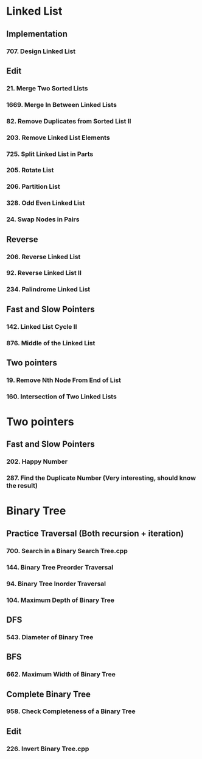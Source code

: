 # Linked List

## Implementation
### 707\. Design Linked List

## Edit
### 21\. Merge Two Sorted Lists
### 1669\. Merge In Between Linked Lists
### 82\. Remove Duplicates from Sorted List II
### 203\. Remove Linked List Elements
### 725\. Split Linked List in Parts
### 205\. Rotate List
### 206\. Partition List
### 328\. Odd Even Linked List
### 24\. Swap Nodes in Pairs

## Reverse
### 206\. Reverse Linked List
### 92\. Reverse Linked List II
### 234\. Palindrome Linked List

## Fast and Slow Pointers
### 142\. Linked List Cycle II
### 876\. Middle of the Linked List

## Two pointers
### 19\. Remove Nth Node From End of List
### 160\. Intersection of Two Linked Lists

# Two pointers

## Fast and Slow Pointers
### 202\. Happy Number
### 287\. Find the Duplicate Number (Very interesting, should know the result)

# Binary Tree

## Practice Traversal (Both recursion + iteration)
### 700. Search in a Binary Search Tree.cpp
### 144. Binary Tree Preorder Traversal
### 94. Binary Tree Inorder Traversal
### 104. Maximum Depth of Binary Tree


## DFS
### 543. Diameter of Binary Tree

## BFS
### 662. Maximum Width of Binary Tree

## Complete Binary Tree
### 958. Check Completeness of a Binary Tree

## Edit
### 226. Invert Binary Tree.cpp
